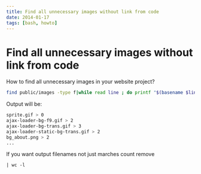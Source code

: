 ```yaml
---
title: Find all unnecessary images without link from code
date: 2014-01-17
tags: [bash, howto]
---
```


# Find all unnecessary images without link from code

How to find all unnecessary images in your website project?

```bash
find public/images -type f|while read line ; do printf "$(basename $line) > " && ack --nofilter -l -c "$(basename $line)" | wc -l; done
```

 Output will be:

```bash
sprite.gif > 0
ajax-loader-bg-f9.gif > 2
ajax-loader-bg-trans.gif > 3
ajax-loader-static-bg-trans.gif > 2
bg_about.png > 2
...
```

If you want output filenames not just marches count remove

```
| wc -l
```
